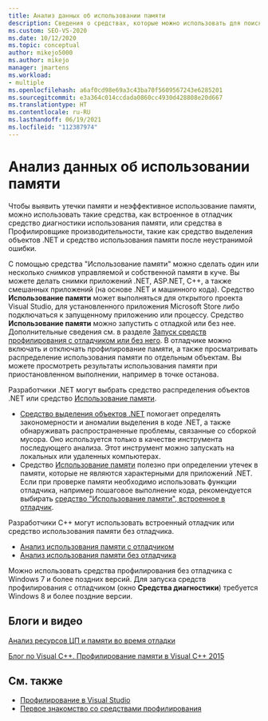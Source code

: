 ```yaml
---
title: Анализ данных об использовании памяти
description: Сведения о средствах, которые можно использовать для поиска утечек памяти и неэффективного использования памяти, таких как средство "Использование памяти" и инструмент выделения объектов .NET.
ms.custom: SEO-VS-2020
ms.date: 10/12/2020
ms.topic: conceptual
author: mikejo5000
ms.author: mikejo
manager: jmartens
ms.workload:
- multiple
ms.openlocfilehash: a6af0cd98e69a3c43ba70f5609567243e6285201
ms.sourcegitcommit: e3a364c014ccdada0860cc4930d428808e20d667
ms.translationtype: HT
ms.contentlocale: ru-RU
ms.lasthandoff: 06/19/2021
ms.locfileid: "112387974"
---
```

# <a name="analyze-memory-usage"></a>Анализ данных об использовании памяти

Чтобы выявить утечки памяти и неэффективное использование памяти, можно использовать такие средства, как встроенное в отладчик средство диагностики использования памяти, или средства в Профилировщике производительности, такие как средство выделения объектов .NET и средство использования памяти после неустранимой ошибки.

С помощью средства "Использование памяти" можно сделать один или несколько *снимков* управляемой и собственной памяти в куче. Вы можете делать снимки приложений .NET, ASP.NET, C++, а также смешанных приложений (на основе .NET и машинного кода). Средство **Использование памяти** может выполняться для открытого проекта Visual Studio, для установленного приложения Microsoft Store либо подключаться к запущенному приложению или процессу. Средство **Использование памяти** можно запустить с отладкой или без нее. Дополнительные сведения см. в разделе [Запуск средств профилирования с отладчиком или без него](../profiling/running-profiling-tools-with-or-without-the-debugger.md). В отладчике можно включать и отключать профилирование памяти, а также просматривать распределение использования памяти по отдельным объектам. Вы можете просмотреть результаты использования памяти при приостановленном выполнении, например в точке останова.

Разработчики .NET могут выбрать средство распределения объектов .NET или средство [Использование памяти](../profiling/memory-usage.md).

- [Средство выделения объектов .NET](../profiling/dotnet-alloc-tool.md) помогает определять закономерности и аномалии выделения в коде .NET, а также обнаруживать распространенные проблемы, связанные со сборкой мусора. Оно используется только в качестве инструмента последующего анализа. Этот инструмент можно запускать на локальных или удаленных компьютерах.
- Средство [Использование памяти](../profiling/memory-usage-without-debugging2.md) полезно при определении утечек в памяти, которые не являются характерными для приложений .NET. Если при проверке памяти необходимо использовать функции отладчика, например пошаговое выполнение кода, рекомендуется выбирать [средство "Использование памяти", встроенное в отладчик](../profiling/memory-usage.md).

Разработчики C++ могут использовать встроенный отладчик или средство использования памяти без отладчика.

- [Анализ использования памяти с отладчиком](../profiling/memory-usage.md)
- [Анализ использования памяти без отладчика](../profiling/memory-usage-without-debugging2.md)

Можно использовать средства профилирования без отладчика с Windows 7 и более поздних версий. Для запуска средств профилирования с отладчиком (окно **Средства диагностики**) требуется Windows 8 и более поздние версии.

## <a name="blogs-and-videos"></a>Блоги и видео

[Анализ ресурсов ЦП и памяти во время отладки](https://devblogs.microsoft.com/visualstudio/analyze-cpu-memory-while-debugging/)

[Блог по Visual C++. Профилирование памяти в Visual C++ 2015](https://devblogs.microsoft.com/cppblog/memory-profiling-in-visual-c-2015/)

## <a name="see-also"></a>См. также

- [Профилирование в Visual Studio](../profiling/index.yml)
- [Первое знакомство со средствами профилирования](../profiling/profiling-feature-tour.md)
